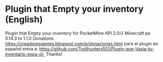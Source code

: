 # Plugin that Empty your inventory (English)
Plugin that Empty your inventory for PocketMine API 2.0.0 Minecraft pe 0.14.3 to 1.1.0
Donations: https://creadoresgames.blogspot.com/p/donaciones.html para el plugin en español entra a: https://github.com/Trollhunters501/Plugin-que-Vasia-tu-inventario-espa-ol-
Thanks!
